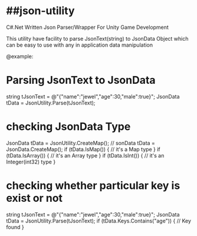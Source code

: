 ##json-utility
============

C#.Net Written Json Parser/Wrapper For Unity Game Development


This utility have facility to parse JsonText(string) to JsonData Object which can be
easy to use with any in application data manipulation
 
@example:
  # Parsing JsonText to JsonData
  string tJsonText = @"{"name":"jewel","age":30,"male":true}";
  JsonData tData = JsonUtility.Parse(tJsonText);
  
  # checking JsonData Type
  JsonData tData = JsonUtility.CreateMap(); // sonData tData = JsonData.CreateMap();
 	if (tData.IsMap()) {
     // it's a Map type
  }
  if (tData.IsArray()) {
     // it's an Array type
  }
  if (tData.IsInt()) {
     // it's an Integer(int32) type
  }
  
  # checking whether particular key is exist or not
  string tJsonText = @"{"name":"jewel","age":30,"male":true}";
  JsonData tData = JsonUtility.Parse(tJsonText);
  if (tData.Keys.Contains("age")) {
     // Key found
  }



